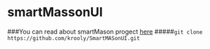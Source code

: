 # smartMassonUI
###You can read about smartMason progect [here](https://github.com/gseteamproject/gseproject)
#####`git clone https://github.com/krooly/SmartMASonUI.git`

